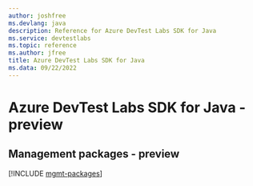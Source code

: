 ```yaml
---
author: joshfree
ms.devlang: java
description: Reference for Azure DevTest Labs SDK for Java
ms.service: devtestlabs
ms.topic: reference
ms.author: jfree
title: Azure DevTest Labs SDK for Java
ms.data: 09/22/2022
---
```

# Azure DevTest Labs SDK for Java - preview

## Management packages - preview
[!INCLUDE [mgmt-packages](devtest-labs-mgmt-index.md)]